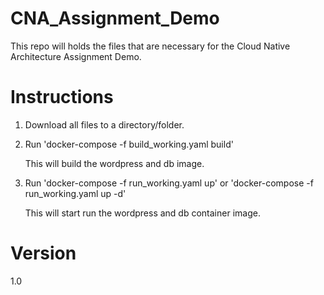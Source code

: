 # CNA_Assignment_Demo
This repo will holds the files that are necessary for the Cloud Native Architecture Assignment Demo.

# Instructions
1) Download all files to a directory/folder.
2) Run 'docker-compose -f build_working.yaml build'
  
   This will build the wordpress and db image.
5) Run 'docker-compose -f run_working.yaml up' or 'docker-compose -f run_working.yaml up -d'

   This will start run the wordpress and db container image.

# Version
1.0